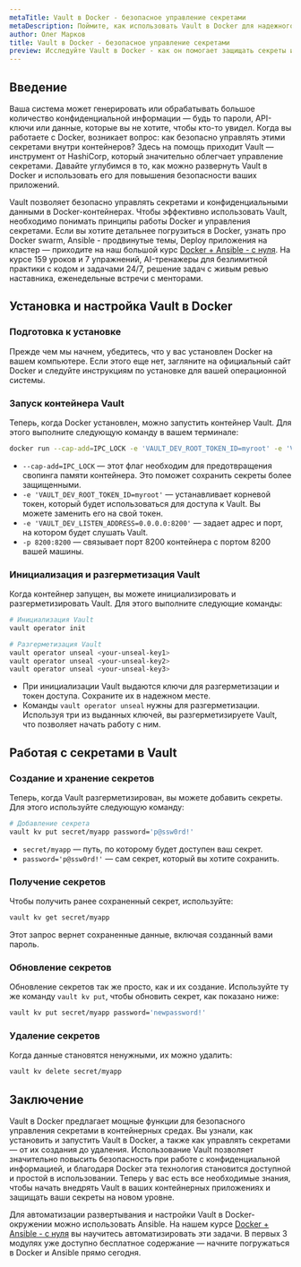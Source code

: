 ```yaml
---
metaTitle: Vault в Docker - безопасное управление секретами
metaDescription: Поймите, как использовать Vault в Docker для надежного управления секретами и конфиденциальными данными в контейнерах. Примеры и пошаговые инструкции помогут вам освоить эту технологию
author: Олег Марков
title: Vault в Docker - безопасное управление секретами
preview: Исследуйте Vault в Docker - как он помогает защищать секреты и конфиденциальные данные внутри контейнеров. Пошаговые примеры и практическое руководство облегчат ваш путь к безопасной разработке
---
```


## Введение

Ваша система может генерировать или обрабатывать большое количество конфиденциальной информации — будь то пароли, API-ключи или данные, которые вы не хотите, чтобы кто-то увидел. Когда вы работаете с Docker, возникает вопрос: как безопасно управлять этими секретами внутри контейнеров? Здесь на помощь приходит Vault — инструмент от HashiCorp, который значительно облегчает управление секретами. Давайте углубимся в то, как можно развернуть Vault в Docker и использовать его для повышения безопасности ваших приложений.

Vault позволяет безопасно управлять секретами и конфиденциальными данными в Docker-контейнерах. Чтобы эффективно использовать Vault, необходимо понимать принципы работы Docker и управления секретами. Если вы хотите детальнее погрузиться в Docker, узнать про Docker swarm, Ansible - продвинутые темы, Deploy приложения на кластер — приходите на наш большой курс [Docker + Ansible - с нуля](https://purpleschool.ru/course/docker?utm_source=knowledgebase&utm_medium=text&utm_campaign=Vault_v_Docker_-_bezopasnoe_upravlenie_sekretami). На курсе 159 уроков и 7 упражнений, AI-тренажеры для безлимитной практики с кодом и задачами 24/7, решение задач с живым ревью наставника, еженедельные встречи с менторами.

## Установка и настройка Vault в Docker

### Подготовка к установке

Прежде чем мы начнем, убедитесь, что у вас установлен Docker на вашем компьютере. Если этого еще нет, загляните на официальный сайт Docker и следуйте инструкциям по установке для вашей операционной системы.

### Запуск контейнера Vault

Теперь, когда Docker установлен, можно запустить контейнер Vault. Для этого выполните следующую команду в вашем терминале:

```bash
docker run --cap-add=IPC_LOCK -e 'VAULT_DEV_ROOT_TOKEN_ID=myroot' -e 'VAULT_DEV_LISTEN_ADDRESS=0.0.0.0:8200' -p 8200:8200 vault
```

- `--cap-add=IPC_LOCK` — этот флаг необходим для предотвращения свопинга памяти контейнера. Это поможет сохранить секреты более защищенными.
- `-e 'VAULT_DEV_ROOT_TOKEN_ID=myroot'` — устанавливает корневой токен, который будет использоваться для доступа к Vault. Вы можете заменить его на свой токен.
- `-e 'VAULT_DEV_LISTEN_ADDRESS=0.0.0.0:8200'` — задает адрес и порт, на котором будет слушать Vault.
- `-p 8200:8200` — связывает порт 8200 контейнера с портом 8200 вашей машины.

### Инициализация и разгерметизация Vault

Когда контейнер запущен, вы можете инициализировать и разгерметизировать Vault. Для этого выполните следующие команды:

```bash
# Инициализация Vault
vault operator init

# Разгерметизация Vault
vault operator unseal <your-unseal-key1>
vault operator unseal <your-unseal-key2>
vault operator unseal <your-unseal-key3>
```

- При инициализации Vault выдаются ключи для разгерметизации и токен доступа. Сохраните их в надежном месте.
- Команды `vault operator unseal` нужны для разгерметизации. Используя три из выданных ключей, вы разгерметизируете Vault, что позволяет начать работу с ним.

## Работая с секретами в Vault

### Создание и хранение секретов

Теперь, когда Vault разгерметизирован, вы можете добавить секреты. Для этого используйте следующую команду:

```bash
# Добавление секрета
vault kv put secret/myapp password='p@ssw0rd!'
```

- `secret/myapp` — путь, по которому будет доступен ваш секрет.
- `password='p@ssw0rd!'` — сам секрет, который вы хотите сохранить.

### Получение секретов

Чтобы получить ранее сохраненный секрет, используйте:

```bash
vault kv get secret/myapp
```

Этот запрос вернет сохраненные данные, включая созданный вами пароль.

### Обновление секретов

Обновление секретов так же просто, как и их создание. Используйте ту же команду `vault kv put`, чтобы обновить секрет, как показано ниже:

```bash
vault kv put secret/myapp password='newpassword!'
```

### Удаление секретов

Когда данные становятся ненужными, их можно удалить:

```bash
vault kv delete secret/myapp
```

## Заключение

Vault в Docker предлагает мощные функции для безопасного управления секретами в контейнерных средах. Вы узнали, как установить и запустить Vault в Docker, а также как управлять секретами — от их создания до удаления. Использование Vault позволяет значительно повысить безопасность при работе с конфиденциальной информацией, и благодаря Docker эта технология становится доступной и простой в использовании. Теперь у вас есть все необходимые знания, чтобы начать внедрять Vault в ваших контейнерных приложениях и защищать ваши секреты на новом уровне.

Для автоматизации развертывания и настройки Vault в Docker-окружении можно использовать Ansible. На нашем курсе [Docker + Ansible - с нуля](https://purpleschool.ru/course/docker?utm_source=knowledgebase&utm_medium=text&utm_campaign=Vault_v_Docker_-_bezopasnoe_upravlenie_sekretami) вы научитесь автоматизировать эти задачи. В первых 3 модулях уже доступно бесплатное содержание — начните погружаться в Docker и Ansible прямо сегодня.
